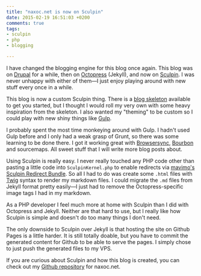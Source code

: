 ```yaml
---
title: "naxoc.net is now on Sculpin"
date: 2015-02-19 16:51:03 +0200
comments: true
tags:
- sculpin
- php
- blogging

---
```

I have changed the blogging engine for this blog once again. This blog was on [Drupal](http://drupal.org) for a while, then on [Octopress](http://octopress.org/) (Jekyll), and now on [Sculpin](http://sculpin.io). I was never unhappy with either of them&mdash;I just enjoy playing around with new stuff every once in a while.

This blog is now a custom Sculpin thing. There is a [blog skeleton](https://github.com/sculpin/sculpin-blog-skeleton) available to get you started, but I thought I would roll my very own with some heavy inspiration from the skeleton. I also wanted my "theming" to be custom so I could play with new shiny things like [Gulp](http://gulpjs.com). 

I probably spent the most time monkeying around with Gulp. I hadn't used Gulp before and I only had a weak grasp of Grunt, so there was some learning to be done there. I got it working great with [Browsersync](http://www.browsersync.io), [Bourbon](http://bourbon.io) and sourcemaps. All sweet stuff that I will write more blog posts about.

Using Sculpin is really easy. I never really touched any PHP code other than pasting a little code into `SculpinKernel.php` to enable redirects via [mavimo's Sculpin Redirect Bundle](https://github.com/mavimo/sculpin-redirect-bundle). So all I had to do was create some `.html` files with [Twig](http://twig.sensiolabs.org) syntax to render my markdown files. I could migrate the `.md` files from Jekyll format pretty easily&mdash;I just had to remove the Octopress-specific image tags I had in my markdown. 

As a PHP developer I feel much more at home with Sculpin than I did with Octopress and Jekyll. Neither are that hard to use, but I really like how Sculpin is simple and doesn't do too many things I don't need.

The only downside to Sculpin over Jekyll is that hosting the site on Github Pages is a little harder. It is still totally doable, but you have to commit the generated content for Github to be able to serve the pages. I simply chose to just push the generated files to my VPS.

If you are curious about Sculpin and how this blog is created, you can check out my [Github repository](https://github.com/naxoc/sculpin-blog) for naxoc.net.
